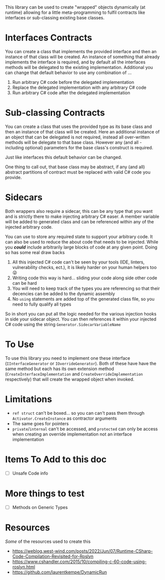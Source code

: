 This library can be used to create "wrapped" objects dynamically (at runtime) allowing for a little meta-programming to fulfil contracts like
interfaces or sub-classing existing base classes.

# Interfaces Contracts

You can create a class that implements the provided interface and then an instance of that class will be created.  An instance of something that
already implements the interface is required, and by default all the interfaces methods will be delegated to the existing implementation.
Additional you can change that default behavior to use any combination of ...
1. Run arbitrary C# code before the delegated implementation
1. Replace the delegated implementation with any arbitrary C# code
1. Run arbitrary C# code after the delegated implementation

# Sub-classing Contracts

You can create a class that uses the provided type as its base class and then an instance of that class will be created.  Here an additional instance
of an object that can be delegated is not required, instead all over-written methods will be delegate to that base class.  However any (and all -
including optional) parameters for the base class's construct is required.

Just like interfaces this default behavior can be changed.

One thing to call out, that base class may be abstract, if any (and all) abstract partitions of contract must be replaced with valid C# code you
provide.

# Sidecars

Both wrappers also require a sidecar, this can be any type that you want and is strictly there to make injecting arbitrary C# easer.  A member
variable will be added to generated class and can be referenced within any of the injected arbitrary code.

You can use to store any required state to support your arbitrary code.  It can also be used to reduce the about code that needs to be injected.
While you **_could_** include arbitrarily large blocks of code at any given point.  Doing so has some real draw backs
1. All this injected C# code can't be seen by your tools (IDE, linters, vulnerability checks, ect.), it is likely harder on your human helpers too 😜
1. Writing code this way is hard... sliding your code along side other code can be hard
1. You will need to keep track of the types you are referencing so that their decencies can be added to the dynamic assembly
1. No `using` statements are added top of the generated class file, so you need to fully qualify all types

So in short you can put all the logic needed for the various injection hooks in side your sidecar object.  You can then references it within your
injected C# code using the string `Generator.SidecarVariableName` 

# To Use

To use this library you need to implement one these interface (`IInterfaceGenerator` or `IOverrideGenerator`).  Both of these have have the same method
but each has its own extension method (`CreateInterfaceImplementation` and `CreateOverrideImplementation` respectively) that will create the wrapped
object when invoked.

# Limitations
- `ref struct` can't be boxed... so you can can't pass them through `Activator.CreateInstance` as contractor arguments
- The same goes for pointers
- `private`/`internal` can't be accessed, and `protected` can only be access when creating an override implementation not an interface implementation

# Items To Add to this doc
- [ ] Unsafe Code info

# More things to test
- [ ] Methods on Generic Types

# Resources

_Some_ of the resources used to create this
- https://weblog.west-wind.com/posts/2022/Jun/07/Runtime-CSharp-Code-Compilation-Revisited-for-Roslyn
- https://www.cshandler.com/2015/10/compiling-c-60-code-using-roslyn.html
- https://github.com/laurentkempe/DynamicRun